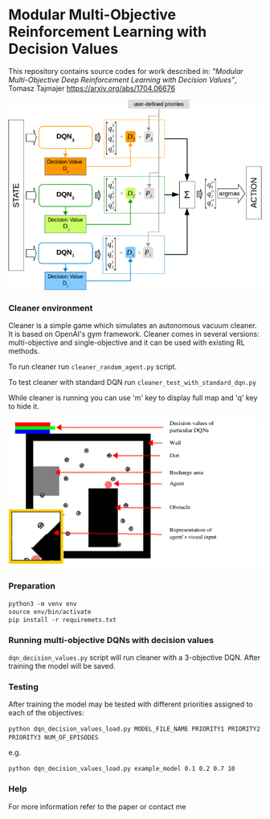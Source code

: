 # Modular Multi-Objective Reinforcement Learning with Decision Values

This repository contains source codes for work described in:
*"Modular Multi-Objective Deep Reinforcement Learning with Decision Values"*, Tomasz Tajmajer
https://arxiv.org/abs/1704.06676

![](fig1.png)

### Cleaner environment

Cleaner is a simple game which simulates an autonomous vacuum cleaner. It is based on OpenAI's gym framework.
Cleaner comes in several versions: multi-objective and single-objective and it can be used with existing RL methods.

To run cleaner run `cleaner_random_agent.py` script.

To test cleaner with standard DQN run `cleaner_test_with_standard_dqn.py`

While cleaner is running you can use 'm' key to display full map and 'q' key to hide it.

![](fig2.png)

### Preparation
```
python3 -m venv env
source env/bin/activate
pip install -r requiremets.txt
```


### Running multi-objective DQNs with decision values

`dqn_decision_values.py` script will run cleaner with a 3-objective DQN.
After training the model will be saved.

### Testing

After training the model may be tested with different priorities assigned to each of the objectives:

`python dqn_decision_values_load.py MODEL_FILE_NAME PRIORITY1 PRIORITY2 PRIORITY3 NUM_OF_EPISODES `

e.g.

`python dqn_decision_values_load.py example_model 0.1 0.2 0.7 10`


### Help

For more information refer to the paper or contact me
